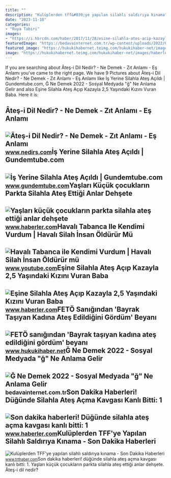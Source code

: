 ```yaml
---
title: ""
description: "Kulüplerden tff&#039;ye yapılan silahlı saldırıya kınama"
date: "2023-11-18"
categories:
- "Ruya Tabiri"
images:
- "https://i.hbrcdn.com/haber/2017/11/28/esine-silahla-ates-acip-kazayla-2-5-yasindaki-10289285_amp.jpg"
featuredImage: "https://bedavainternet.com.tr/wp-content/uploads/2022/04/G-Ne-Demek.jpg"
featured_image: "https://hukukihabernet.teimg.com/hukukihaber-net/images/haberler/2017/09/feto-sanigindan-bayrak-tasiyan-kadina-ates-edildigini-gordum-beyani_8b241.jpg"
image: "https://hukukihabernet.teimg.com/hukukihaber-net/images/haberler/2017/09/feto-sanigindan-bayrak-tasiyan-kadina-ates-edildigini-gordum-beyani_8b241.jpg"
---
```


If you are searching about Âteş-i Dil Nedir? - Ne Demek - Zıt Anlamı - Eş Anlamı you've came to the right page. We have 9 Pictures about Âteş-i Dil Nedir? - Ne Demek - Zıt Anlamı - Eş Anlamı like İş Yerine Silahla Ateş Açıldı | Gundemtube.com, Ğ Ne Demek 2022 - Sosyal Medyada "ğ" Ne Anlama Gelir and also Eşine Silahla Ateş Açıp Kazayla 2,5 Yaşındaki Kızını Vuran Baba. Here it is:

Âteş-i Dil Nedir? - Ne Demek - Zıt Anlamı - Eş Anlamı
-----------------------------------------------------

 ![Âteş-i Dil Nedir? - Ne Demek - Zıt Anlamı - Eş Anlamı](https://www.nedirs.com/wp-content/uploads/2021/03/ATES-I-DIL-NEDIR.jpg) <small>www.nedirs.com</small>İş Yerine Silahla Ateş Açıldı | Gundemtube.com
----------------------------------------------

 ![İş Yerine Silahla Ateş Açıldı | Gundemtube.com](https://www.gundemtube.com/wp-content/uploads/2022/05/is-yerine-silahla-ates-acildi-lNSPgfqG-800x440.jpg) <small>www.gundemtube.com</small>Yaşları Küçük çocukların Parkta Silahla Ateş Ettiği Anlar Dehşete
-----------------------------------------------------------------

 ![Yaşları küçük çocukların parkta silahla ateş ettiği anlar dehşete](https://i.hbrcdn.com/haber/2021/05/12/yaslari-kucuk-cocuklarin-parkta-silahla-ates-14127943_amp.jpg) <small>www.haberler.com</small>Havalı Tabanca Ile Kendimi Vurdum | Havalı Silah İnsan Öldürür Mü
-----------------------------------------------------------------

 ![Havalı Tabanca ile Kendimi Vurdum | Havalı Silah İnsan Öldürür mü](https://i.ytimg.com/vi/8CSPzVvM3Z0/hqdefault.jpg) <small>www.youtube.com</small>Eşine Silahla Ateş Açıp Kazayla 2,5 Yaşındaki Kızını Vuran Baba
---------------------------------------------------------------

 ![Eşine Silahla Ateş Açıp Kazayla 2,5 Yaşındaki Kızını Vuran Baba](https://i.hbrcdn.com/haber/2017/11/28/esine-silahla-ates-acip-kazayla-2-5-yasindaki-10289285_amp.jpg) <small>www.haberler.com</small>FETÖ Sanığından 'Bayrak Taşıyan Kadına Ateş Edildiğini Gördüm' Beyanı
---------------------------------------------------------------------

 ![FETÖ sanığından 'Bayrak taşıyan kadına ateş edildiğini gördüm' beyanı](https://hukukihabernet.teimg.com/hukukihaber-net/images/haberler/2017/09/feto-sanigindan-bayrak-tasiyan-kadina-ates-edildigini-gordum-beyani_8b241.jpg) <small>www.hukukihaber.net</small>Ğ Ne Demek 2022 - Sosyal Medyada "ğ" Ne Anlama Gelir
----------------------------------------------------

 ![Ğ Ne Demek 2022 - Sosyal Medyada "ğ" Ne Anlama Gelir](https://bedavainternet.com.tr/wp-content/uploads/2022/04/G-Ne-Demek.jpg) <small>bedavainternet.com.tr</small>Son Dakika Haberleri! Düğünde Silahla Ateş Açma Kavgası Kanlı Bitti: 1
----------------------------------------------------------------------

 ![Son dakika haberleri! Düğünde silahla ateş açma kavgası kanlı bitti: 1](https://i.hbrcdn.com/haber/2022/07/25/dugunde-silahla-ates-acma-kavgasi-kanli-bitti-15102847_amp.jpg) <small>www.haberler.com</small>Kulüplerden TFF'ye Yapılan Silahlı Saldırıya Kınama - Son Dakika Haberleri
--------------------------------------------------------------------------

 ![Kulüplerden TFF'ye yapılan silahlı saldırıya kınama - Son Dakika Haberleri](https://www.trthaber.com/dosyalar/images/AA-20220901-28788779-28788778-ISTANBULDAKI_TFF_BINASINA_SILAHLA_ATES_ACILDI.jpg) <small>www.trthaber.com</small>Son dakika haberleri! düğünde silahla ateş açma kavgası kanlı bitti: 1. Yaşları küçük çocukların parkta silahla ateş ettiği anlar dehşete. Âteş-i dil nedir?
